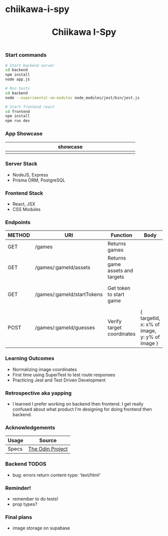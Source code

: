 # chiikawa-i-spy

<h1 align="center">Chiikawa I-Spy</h1>
<h3 align="center"></h3>
<p align="center">
    <img align="center" width="500px" >
</p>

### Start commands

```bash
# Start backend server
cd backend
npm install
node app.js

# Run tests
cd backend
node --experimental-vm-modules node_modules/jest/bin/jest.js
```

```bash
# Start frontend react
cd frontend
npm install
npm run dev
```

### App Showcase

| showcase            |
| ------------------- |
| <img width="400px"> |

### Server Stack

-   NodeJS, Express
-   Prisma ORM, PostgreSQL

### Frontend Stack

-   React, JSX
-   CSS Modules

### Endpoints

| METHOD | URI                        | Function                        | Body                               | Notes                                                       |
| ------ | -------------------------- | ------------------------------- | ---------------------------------- | ----------------------------------------------------------- |
| GET    | /games                     | Returns games                   |                                    | Returns available games                                     |
| GET    | /games/:gameId/assets      | Returns game assets and targets |                                    | Returns game & target data for /:gameId                     |
| GET    | /games/:gameId/startTokens | Get token to start game         |                                    | Returns token with startTime, targetsFound, targetsNotFound |
| POST   | /games/:gameId/guesses     | Verify target coordinates       | { targetId, x: x% of image, y: y% of image } | Returns guessSucess, targetsFound, targetsNotFound          |

### Learning Outcomes

-   Normalizing image coordinates
-   First time using SuperTest to test route responses
-   Practicing Jest and Test Driven Development

### Retrospective aka yapping

-   I learned I prefer working on backend then frontend. I get really confused about what product I'm designing for doing frontend then backend.

### Acknowledgements

| Usage | Source                                                                                              |
| ----- | --------------------------------------------------------------------------------------------------- |
| Specs | [The Odin Project](https://www.theodinproject.com/lessons/nodejs-where-s-waldo-a-photo-tagging-app) |

### Backend TODOS

  
- bug: errors return content-type: 'text/html'

### Reminder!

-   remember to do tests!
-   prop types?

### Final plans

-   image storage on supabase

